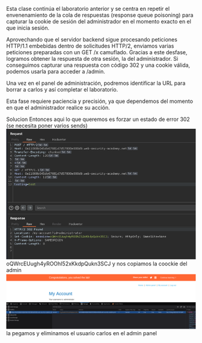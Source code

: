 Esta clase continúa el laboratorio anterior y se centra en repetir el envenenamiento de la cola de respuestas (response queue poisoning) para capturar la cookie de sesión del administrador en el momento exacto en el que inicia sesión.

Aprovechando que el servidor backend sigue procesando peticiones HTTP/1.1 embebidas dentro de solicitudes HTTP/2, enviamos varias peticiones preparadas con un GET /x camuflado. Gracias a este desfase, logramos obtener la respuesta de otra sesión, la del administrador. Si conseguimos capturar una respuesta con código 302 y una cookie válida, podemos usarla para acceder a /admin.

Una vez en el panel de administración, podremos identificar la URL para borrar a carlos y así completar el laboratorio.

Esta fase requiere paciencia y precisión, ya que dependemos del momento en que el administrador realice su acción.

Solucion
Entonces aqui lo que queremos es forzar un estado de error 302 (se necesita poner varios sends)
![Pasted_image_20250809210616.png](Imagenes/Pasted_image_20250809210616.png)oQWrcEUugh4yROOhI52xKkdpQukn3SCJ
y nos copiamos la coockie del admin
![Pasted_image_20250809211248.png](Imagenes/Pasted_image_20250809211248.png)
la pegamos y eliminamos el usuario carlos en el admin panel
